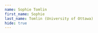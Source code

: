 ```yaml
--- 
name: Sophie Tomlin  
first_name: Sophie 
last_name: Tomlin (University of Ottawa) 
hide: true 
--- 
```

 
 